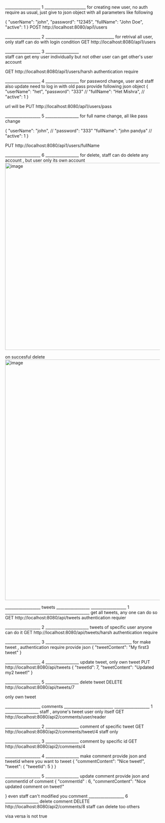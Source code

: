 __________________ 1 _____________________
for creating new user, 
no auth require as usual, 
just give to json object with all parameters like following

{
  "userName": "john",
  "password": "12345",
  "fullName": "John Doe",
  "active": 1
}
POST http://localhost:8080/api1/users


__________________ 2 ___________________________________
for retrival all user, only staff can do with login condition
GET http://localhost:8080/api1/users


__________________ 3 _________________\
staff can get eny user individually
but not other user can get other's  user account

GET http://localhost:8080/api1/users/harsh
authentication require

__________________ 4 _________________
for password change, user and staff also update
need to log in with old pass
provide following json object
{
  "userName": "het",
  "password": "333"
//   "fullName": "Het Mishra",
//   "active": 1
}

url will be 
PUT http://localhost:8080/api1/users/pass

__________________ 5 _________________
for full name change, all like pass change

{
  "userName": "john",
//   "password": "333"
  "fullName": "john pandya"
//   "active": 1
}

PUT http://localhost:8080/api1/users/fullName

__________________ 6 _________________
for delete, staff can do delete any account , but user only its own account
<img width="891" height="607" alt="image" src="https://github.com/user-attachments/assets/3b53108a-8f32-4309-a7ff-af85ce48636a" />


on succesful delete
<img width="929" height="781" alt="image" src="https://github.com/user-attachments/assets/c44c9ad4-13d2-48f0-b424-fd8672708908" />

__________________ tweets _________________
__________________ 1 ___________________________________________
get all tweets, any one can do so
GET http://localhost:8080/api/tweets
authentication requier

__________________ 2  ______________________
tweets of specific user
anyone can do it
GET http://localhost:8080/api/tweets/harsh
authentication require


__________________ 3 ____________________________________________
for make tweet , authentication require
provide json
{
  "tweetContent": "My first3 tweet"
}

__________________ 4 _________________
update tweet, only own tweet
PUT http://localhost:8080/api/tweets
{
  "tweetId": 7,
  "tweetContent": "Updated my2 tweet!"
}

__________________ 5 _________________
delete tweet
DELETE http://localhost:8080/api/tweets/7

only own tweet

__________________ comments _________________________
__________________ 1 _________________
staff , anyone's tweet
user only itself
GET http://localhost:8080/api2/comments/user/reader

__________________ 2 _________________
comment of specific tweet
GET http://localhost:8080/api2/comments/tweet/4
staff only


__________________ 3 _________________
comment by specific id
GET http://localhost:8080/api2/comments/4

__________________ 4 _________________
make comment 
provide json and tweetid where you want to tweet
{
  "commentContent": "Nice tweet!",
  "tweet": {
    "tweetId": 5
  }
}

__________________ 5 _________________
update comment 
provide json and commentId of comment
{
    "commentId" : 6,
  "commentContent": "Nice updated comment on tweet!"

}
even staff can't modified you comment
__________________ 6 _________________
delete comment
DELETE http://localhost:8080/api2/comments/8
staff can delete too others

visa versa is not true


